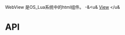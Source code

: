 WebView 是OS_Lua系统中的html组件。 -&<u& [View](https://www.showdoc.cc/web/#/oslua?page_id=547028714523632) </u&


# API
<!-- TOC --&
[loadUrl](#loadUrl)
[canGoBack](#canGoBack)
[canGoForward](#canGoForward)
[goBack](#goBack)
[goForward](#goForward)
[reload](#reload)
[title](#title)
[isLoading](#isLoading)
[stopLoading](#stopLoading)
[url](#url)
[pullRefreshEnable](#pullRefreshEnable)
<!-- /TOC --&

##loadUrl
| api  |参数   |返回参数   |平台   |备注|
| ------------ | ------------ | ------------ | ------------ |
|    loadUrl    |  v: String    |   -  |  -   |   加载url    |

    例:
    webView = WebView();
	webView:loadUrl("http://www.taobao.com")

##canGoBack
| api  |参数   |返回参数   |平台   |备注|
| ------------ | ------------ | ------------ | ------------ |
|   canGoBack     |  -    | v: Boolean    |   -  |    是否可以回退   |

    例:
    webView = WebView();
	webView:canGoBack()

##canGoForward
| api  |参数   |返回参数   |平台   |备注|
| ------------ | ------------ | ------------ | ------------ |
|   canGoForward     |   -   |  v: Boolean   |    - |    是否可以前进   |

    例:
    webView = WebView();
	webView:canGoForward()

##goBack
| api  |参数   |返回参数   |平台   |备注|
| ------------ | ------------ | ------------ | ------------ |
|    goBack    |  -    |  -   |  -   |   回退一页    |

    例:
    webView = WebView();
	webView:goBack()

##goForward
| api  |参数   |返回参数   |平台   |备注|
| ------------ | ------------ | ------------ | ------------ |
|   goForward     |   -   |  -   |  -   |    前进一页   |

    例:
    webView = WebView();
	webView:goForward()

##reload
| api  |参数   |返回参数   |平台   |备注|
| ------------ | ------------ | ------------ | ------------ |
|   reload     |  -    | -    |   -  |  重新加载     |

    例:
    webView = WebView();
	webView:reload()

##title
| api  |参数   |返回参数   |平台   |备注|
| ------------ | ------------ | ------------ | ------------ |
|   title     |   -   |  v: String   |  -   |    获取Title   |

    例:
    webView = WebView();
	webView:title()

##isLoading
| api  |参数   |返回参数   |平台   |备注|
| ------------ | ------------ | ------------ | ------------ |
|  isLoading      |   -   |  v: Boolean   |   -  |   是否正在加载    |

    例:
    webView = WebView();
	webView:isLoading()

##stopLoading
| api  |参数   |返回参数   |平台   |备注|
| ------------ | ------------ | ------------ | ------------ |
|  stopLoading      |  -    |   -  |  -   |    停止加载   |

    例:
    webView = WebView();
	webView:stopLoading()

##url
| api  |参数   |返回参数   |平台   |备注|
| ------------ | ------------ | ------------ | ------------ |
|   url    |    -  |  v: String   |  -   |   获取url    |

    例:
    webView = WebView();
	webView:url()

##pullRefreshEnable
| api  |参数   |返回参数   |平台   |备注|
| ------------ | ------------ | ------------ | ------------ |
|    pullRefreshEnable    |  v: Boolean    |  -   |   -  |   是否可以下拉刷新    |

    例:
    webView = WebView();
	webView:pullRefreshEnable()



